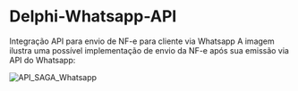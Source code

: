 # Delphi-Whatsapp-API
 Integração API para envio de NF-e para cliente via Whatsapp
A imagem ilustra uma possível implementação de envio da NF-e após sua emissão via API do Whatsapp:

![API_SAGA_Whatsapp](https://github.com/LucasMasaoK/Delphi-Whatsapp-API/assets/41014045/52065022-49df-4899-9845-aa62c2f8a7fb)

